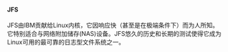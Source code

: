 #### JFS

JFS由IBM贡献给Linux内核，它因响应快（甚至是在极端条件下）而为人所知。它特别适合与网络附加储存(NAS)设备。JFS悠久的历史和长期的测试使得它成为Linux可用的最可靠的日志型文件系统之一。
